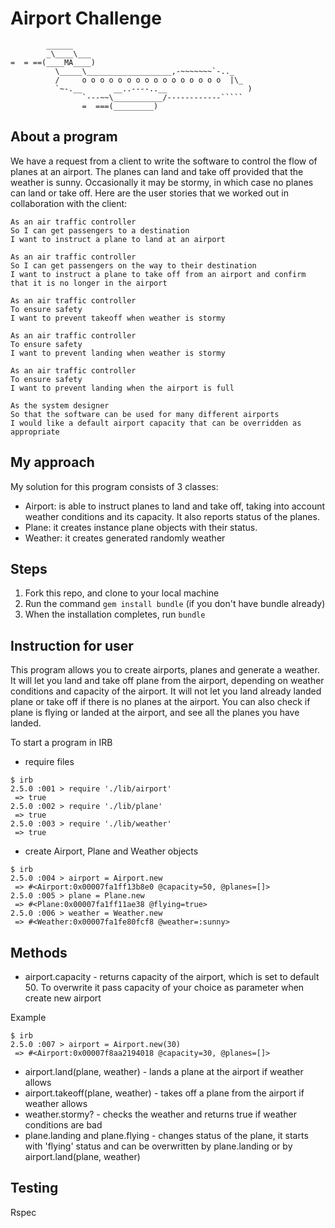 Airport Challenge
=================

```
        ______
        _\____\___
=  = ==(____MA____)
          \_____\___________________,-~~~~~~~`-.._
          /     o o o o o o o o o o o o o o o o  |\_
          `~-.__       __..----..__                  )
                `---~~\___________/------------`````
                =  ===(_________)

```

About a program
-----

We have a request from a client to write the software to control the flow of planes at an airport. The planes can land and take off provided that the weather is sunny. Occasionally it may be stormy, in which case no planes can land or take off.  Here are the user stories that we worked out in collaboration with the client:

```
As an air traffic controller
So I can get passengers to a destination
I want to instruct a plane to land at an airport

As an air traffic controller
So I can get passengers on the way to their destination
I want to instruct a plane to take off from an airport and confirm that it is no longer in the airport

As an air traffic controller
To ensure safety
I want to prevent takeoff when weather is stormy

As an air traffic controller
To ensure safety
I want to prevent landing when weather is stormy

As an air traffic controller
To ensure safety
I want to prevent landing when the airport is full

As the system designer
So that the software can be used for many different airports
I would like a default airport capacity that can be overridden as appropriate
```

My approach
---------

My solution for this program consists of 3 classes:
* Airport: is able to instruct planes to land and take off, taking into account weather conditions and its capacity. It also reports status of the planes.
* Plane: it creates instance plane objects with their status.
* Weather: it creates generated randomly weather

Steps
-------

1. Fork this repo, and clone to your local machine
2. Run the command `gem install bundle` (if you don't have bundle already)
3. When the installation completes, run `bundle`

Instruction for user
---------------------
This program allows you to create airports, planes and generate a weather.
It will let you land and take off plane from the airport, depending on weather conditions and capacity of the airport. It will not let you land already landed plane or take off if there is no planes at the airport.
You can also check if plane is flying or landed at the airport, and see all the planes you have landed.

To start a program in IRB

* require files
```
$ irb
2.5.0 :001 > require './lib/airport'
 => true
2.5.0 :002 > require './lib/plane'
 => true
2.5.0 :003 > require './lib/weather'
 => true
```
* create Airport, Plane and Weather objects
```
$ irb
2.5.0 :004 > airport = Airport.new
 => #<Airport:0x00007fa1ff13b8e0 @capacity=50, @planes=[]>
2.5.0 :005 > plane = Plane.new
 => #<Plane:0x00007fa1ff11ae38 @flying=true>
2.5.0 :006 > weather = Weather.new
 => #<Weather:0x00007fa1fe80fcf8 @weather=:sunny>
```

Methods
---------
* airport.capacity - returns capacity of the airport, which is set to default 50.
To overwrite it pass capacity of your choice as parameter when create new airport

Example
```
$ irb
2.5.0 :007 > airport = Airport.new(30)
 => #<Airport:0x00007f8aa2194018 @capacity=30, @planes=[]>
 ```
* airport.land(plane, weather) - lands a plane at the airport if weather allows
* airport.takeoff(plane, weather) - takes off a plane from the airport if weather allows
* weather.stormy? - checks the weather and returns true if weather conditions are bad
* plane.landing and plane.flying - changes status of the plane, it starts with 'flying' status and can be overwritten by plane.landing or by airport.land(plane, weather)

Testing
--------
  Rspec
